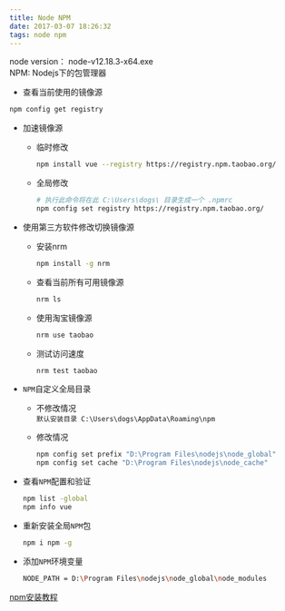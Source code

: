 ```yaml
---
title: Node NPM
date: 2017-03-07 18:26:32
tags: node npm 
--- 
```

 
node version： node-v12.18.3-x64.exe  
NPM: Nodejs下的包管理器

- 查看当前使用的镜像源

```sh
npm config get registry
```

- 加速镜像源

  - 临时修改

    ```sh
    npm install vue --registry https://registry.npm.taobao.org/
    ```

  - 全局修改

    ```sh
    # 执行此命令将在此 C:\Users\dogs\ 目录生成一个 .npmrc
    npm config set registry https://registry.npm.taobao.org/
    ```

- 使用第三方软件修改切换镜像源

  - 安装nrm

    ```sh
    npm install -g nrm
    ```

  - 查看当前所有可用镜像源

    ```sh
    nrm ls
    ```
  
  - 使用淘宝镜像源

    ```sh
    nrm use taobao
    ```

  - 测试访问速度

    ```sh
    nrm test taobao
    ```

- `NPM`自定义全局目录

  - 不修改情况  
    `默认安装目录 C:\Users\dogs\AppData\Roaming\npm`

  - 修改情况

    ```sh
    npm config set prefix "D:\Program Files\nodejs\node_global"
    npm config set cache "D:\Program Files\nodejs\node_cache"
    ```

- 查看`NPM`配置和验证

    ```sh
    npm list -global
    npm info vue
    ```

- 重新安装全局`NPM`包

    ```sh
    npm i npm -g
    ```

- 添加`NPM`环境变量

    ```sh
    NODE_PATH = D:\Program Files\nodejs\node_global\node_modules
    ```

[npm安装教程](https://www.cnblogs.com/lgx5/p/10732016.html)
